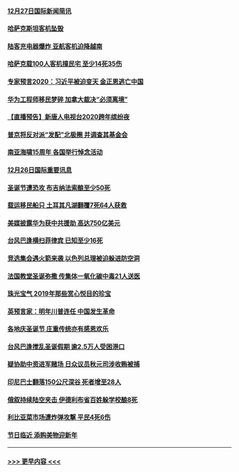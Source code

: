 #### [12月27日国际新闻简讯](../pages/prog202/a102738604.md?t=12271922) 
#### [哈萨克斯坦客机坠毁](../pages/prog202/a102738606.md?t=12271922) 
#### [陆客充电器爆炸 亚航客机迫降越南](../pages/prog202/a102738530.md?t=12271922) 
#### [哈萨克载100人客机撞民宅 至少14死35伤](../pages/prog202/a102738485.md?t=12271922) 
#### [专家预言2020：习近平被迫变天 金正恩逃亡中国](../pages/prog202/a102738340.md?t=12271922) 
#### [华为工程师移民梦碎 加拿大裁决“必须离境”](../pages/prog202/a102738306.md?t=12271922) 
#### [【直播预告】新唐人电视台2020跨年缤纷夜](../pages/prog202/a102738273.md?t=12271922) 
#### [普京将反对派“发配”北极圈 并调查其基金会](../pages/prog202/a102738056.md?t=12271922) 
#### [南亚海啸15周年 各国举行悼念活动](../pages/prog202/a102738043.md?t=12271922) 
#### [12月26日国际重要讯息](../pages/prog202/a102737872.md?t=12271922) 
#### [圣诞节遭恐攻 布吉纳法索酿至少50死](../pages/prog202/a102737869.md?t=12271922) 
#### [载运移民船只 土耳其凡湖翻覆7死64人获救](../pages/prog202/a102737839.md?t=12271922) 
#### [美媒披露华为获中共援助 高达750亿美元](../pages/prog202/a102737744.md?t=12271922) 
#### [台风巴逢横扫菲律宾 已知至少16死](../pages/prog202/a102737673.md?t=12271922) 
#### [竞选集会遇火箭来袭 以色列总理被迫躲进防空洞](../pages/prog202/a102737659.md?t=12271922) 
#### [法国教堂圣诞弥撒 传集体一氧化碳中毒21人送医](../pages/prog202/a102737634.md?t=12271922) 
#### [珠光宝气 2019年那些赏心悦目的珍宝](../pages/prog202/a102737509.md?t=12271922) 
#### [英预言家：明年川普连任 中国发生革命](../pages/prog202/a102737473.md?t=12271922) 
#### [各地庆圣诞节 庄重传统亦有感恩欢乐](../pages/prog202/a102737408.md?t=12271922) 
#### [台风巴逢搅乱圣诞假期 逾2.5万人受困港口](../pages/prog202/a102737251.md?t=12271922) 
#### [疑协助中资进军赌场 日众议员秋元司涉收贿被捕](../pages/prog202/a102737233.md?t=12271922) 
#### [印尼巴士翻落150公尺深谷 死者增至28人](../pages/prog202/a102737223.md?t=12271922) 
#### [俄叙持续陆空夹击 伊德利布省百姓躲学校酿8死](../pages/prog202/a102737191.md?t=12271922) 
#### [利比亚菜市场遭炸弹攻撃 平民4死6伤](../pages/prog202/a102737143.md?t=12271922) 
#### [节日临近 添购美物迎新年](../pages/prog202/a102737092.md?t=12271922) 

----
#### [ >>> 更早内容 <<< ](../indexes/prog202-earlier.md)
